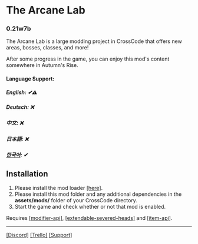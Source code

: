 # The Arcane Lab
### 0.21w7b

The Arcane Lab is a large modding project in CrossCode that offers new areas, bosses, classes, and more!

After some progress in the game, you can enjoy this mod's content somewhere in Autumn's Rise.

#### Language Support:
##### English: ✔⚠
##### Deutsch: ❌
##### 中文: ❌
##### 日本語: ❌
##### [한국어](README.md): ✔

## Installation
 1. Please install the mod loader [[here]](https://github.com/CCDirectLink/CCLoader).
 2. Please install this mod folder and any additional dependencies in the **assets/mods/** folder of your CrossCode directory.
 3. Start the game and check whether or not that mod is enabled.
 
 Requires [[modifier-api]](https://github.com/Hsifnus/modifier-api), [[extendable-severed-heads]](https://github.com/CCDirectLink/extendable-severed-heads) and [[item-api]](https://github.com/CCDirectLink/item-api).

***

[[Discord]](https://discord.gg/EsQyxzr)
[[Trello]](https://trello.com/b/SD0CiV0j/%EC%95%84%EC%BC%80%EC%9D%B8-%EB%9E%A9-to-do)
[[Support]](https://paypal.me/2hh8899?locale.x=ko_KR)
